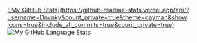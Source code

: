 [![My GitHub Stats](https://github-readme-stats.vercel.app/api/?username=Dnvnky&count_private=true&theme=cayman&show icons=true&include_all_commits=true&count_private=true)]()
[![My GitHub Language Stats](https://github-readme-stats.vercel.app/api/top-langs/?username=Dnvnky&langs_count=5&theme=cayman&include_all_commits=true&count_private=true)]()
